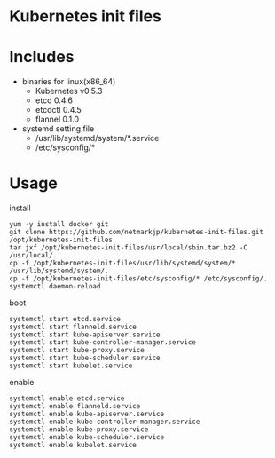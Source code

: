 Kubernetes init files
=============================

# Includes

- binaries for linux(x86_64)
    - Kubernetes v0.5.3
    - etcd 0.4.6
    - etcdctl 0.4.5
    - flannel 0.1.0
- systemd setting file
    - /usr/lib/systemd/system/*.service
    - /etc/sysconfig/*

# Usage

install
```
yum -y install docker git
git clone https://github.com/netmarkjp/kubernetes-init-files.git /opt/kubernetes-init-files
tar jxf /opt/kubernetes-init-files/usr/local/sbin.tar.bz2 -C /usr/local/.
cp -f /opt/kubernetes-init-files/usr/lib/systemd/system/* /usr/lib/systemd/system/.
cp -f /opt/kubernetes-init-files/etc/sysconfig/* /etc/sysconfig/.
systemctl daemon-reload
```

boot
```
systemctl start etcd.service
systemctl start flanneld.service
systemctl start kube-apiserver.service
systemctl start kube-controller-manager.service
systemctl start kube-proxy.service
systemctl start kube-scheduler.service
systemctl start kubelet.service
```

enable
```
systemctl enable etcd.service
systemctl enable flanneld.service
systemctl enable kube-apiserver.service
systemctl enable kube-controller-manager.service
systemctl enable kube-proxy.service
systemctl enable kube-scheduler.service
systemctl enable kubelet.service
```
